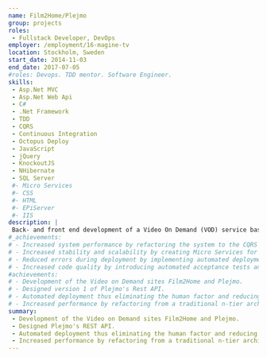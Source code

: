 ```yaml
---
name: Film2Home/Plejmo
group: projects
roles: 
 - Fullstack Developer, DevOps
employer: /employment/16-magine-tv
location: Stockholm, Sweden
start_date: 2014-11-03
end_date: 2017-07-05
#roles: Devops. TDD mentor. Software Engineer.
skills:
 - Asp.Net MVC
 - Asp.Net Web Api
 - C#
 - .Net Framework
 - TDD 
 - CQRS
 - Continuous Integration
 - Octopus Deploy
 - JavaScript
 - jQuery
 - KnockoutJS
 - NHibernate
 - SQL Server
 #- Micro Services
 #- CSS
 #- HTML
 #- EPiServer
 #- IIS
description: |
 Back- and front end development of a Video On Demand (VOD) service based on Asp.Net MVC and EpiServer. DevOps tasks including configuring web sites, configuring automated builds and setting up automated deployment. 
#_achievements: 
# - Increased system performance by refactoring the system to the CQRS pattern with a denormalized, read optimized database for querying.
# - Increased stability and scalability by creating Micro Services for third party integration.
# - Reduced errors during deployment by implementing automated deployment.
# - Increased code quality by introducing automated acceptance tests and living documentation.
#achievements: 
# - Development of the Video on Demand sites Film2Home and Plejmo.
# - Designed version 1 of Plejmo's Rest API.
# - Automated deployment thus eliminating the human factor and reducing deployment time from 1 hour to a couple of minutes.
# - Increased performance by refactoring from a traditional n-tier architecture to a service bus architcure thus offloading the front end sites.
summary: 
 - Development of the Video on Demand sites Film2Home and Plejmo.
 - Designed Plejmo's REST API.
 - Automated deployment thus eliminating the human factor and reducing deployment time from 1 hour to a couple of minutes.
 - Increased performance by refactoring from a traditional n-tier architecture to a service bus architcure thus offloading the front end sites.
---
```

